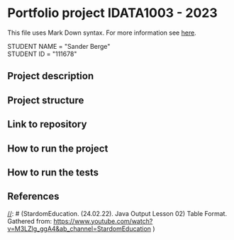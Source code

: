 # Portfolio project IDATA1003 - 2023
This file uses Mark Down syntax. For more information see [here](https://www.markdownguide.org/basic-syntax/).

STUDENT NAME = "Sander Berge"  
STUDENT ID = "111678"

## Project description

[//]: # (In this project I have created a Train Dispatch apllication. The system handles numerous methods that allows the user to choose the preferred action. For example you can add train departures to a train table, view the table, change time ect.)

## Project structure

[//]: # (I have stored all the main classes in the main/java/edu/ntnu/stud part of the file. Her you can fint TrainDeparture, TrainDIpatchApp and TrainDispatchSystem. The test classes I have stores in test/java/edu/ntnu/stud. The only package I have used is "package edu.ntnu.stud;".)

## Link to repository

[//]: # (https://github.com/Sanderrb/IDATT1003-Mappevurdering)

## How to run the project

[//]: # (To run the project you just run the main method in vscode which I have used. You can find the main method in TrainDispatchApp.java. The output of the program shows a casesystem that allows the user to choose his option of what the user wants to do. You have several selections. You can thereafter choose your input in the console and interract with the application. The expected behaviour of the program is that it shows the case system and the user can interract without any problem. For example you can see a total traintable and add departures.)

## How to run the tests

[//]: # (I ran the test classes in the "Testing" selection on vscode. They all passed.)

## References

[//]: # (StardomEducation. (24.02.22). Java Output Lesson 02) Table Format. Gathered from: https://www.youtube.com/watch?v=M3LZlg_ggA4&ab_channel=StardomEducation )
